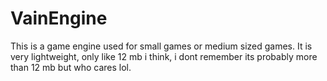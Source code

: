 # VainEngine
 This is a game engine used for small games or medium sized games. It is very lightweight, only like 12 mb i think, i dont remember its probably more than 12 mb but who cares lol.
